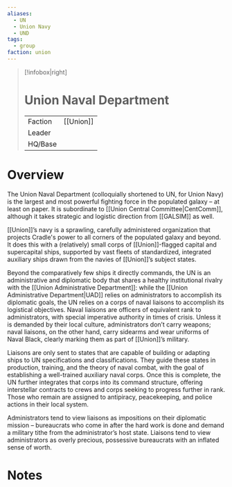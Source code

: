 ```yaml
---
aliases:
  - UN
  - Union Navy
  - UND
tags:
  - group
faction: union
---
```

> [!infobox|right] 
> # Union Naval Department
> | | |
> | ---- | ---- |
> | Faction | [[Union]] |
> | Leader |  |
> | HQ/Base | |


# Overview
The Union Naval Department (colloquially shortened to UN, for Union Navy) is the largest and most powerful fighting force in the populated galaxy – at least on paper. It is subordinate to [[Union Central Committee|CentComm]], although it takes strategic and logistic direction from [[GALSIM]] as well.

[[Union]]’s navy is a sprawling, carefully administered organization that projects Cradle's power to all corners of the populated galaxy and beyond. It does this with a (relatively) small corps of [[Union]]-flagged capital and supercapital ships, supported by vast fleets of standardized, integrated auxiliary ships drawn from the navies of [[Union]]’s subject states.

Beyond the comparatively few ships it directly commands, the UN is an administrative and diplomatic body that shares a healthy institutional rivalry with the [[Union Administrative Department]]: while the [[Union Administrative Department|UAD]] relies on administrators to accomplish its diplomatic goals, the UN relies on a corps of naval liaisons to accomplish its logistical objectives. Naval liaisons are officers of equivalent rank to administrators, with special imperative authority in times of crisis. Unless it is demanded by their local culture, administrators don’t carry weapons; naval liaisons, on the other hand, carry sidearms and wear uniforms of Naval Black, clearly marking them as part of [[Union]]’s military.

Liaisons are only sent to states that are capable of building or adapting ships to UN specifications and classifications. They guide these states in production, training, and the theory of naval combat, with the goal of establishing a well-trained auxiliary naval corps. Once this is complete, the UN further integrates that corps into its command structure, offering interstellar contracts to crews and corps seeking to progress further in rank. Those who remain are assigned to antipiracy, peacekeeping, and police actions in their local system.

Administrators tend to view liaisons as impositions on their diplomatic mission – bureaucrats who come in after the hard work is done and demand a military tithe from the administrator’s host state. Liaisons tend to view administrators as overly precious, possessive bureaucrats with an inflated sense of worth.

# Notes